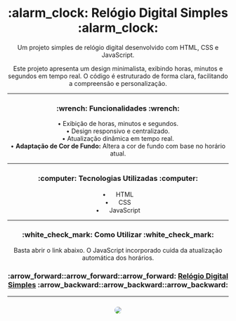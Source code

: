 <h1 align="center"> :alarm_clock: Relógio Digital Simples :alarm_clock: </h1>

<p align="center">Um projeto simples de relógio digital desenvolvido com HTML, CSS e JavaScript.</p>

<p align="center">Este projeto apresenta um design minimalista, exibindo horas, minutos e segundos em tempo real. O código é estruturado de forma clara, facilitando a compreensão e personalização.</p>

<hr><h3 align="center"> :wrench: Funcionalidades :wrench: </h3>

<p align="center">
  • Exibição de horas, minutos e segundos.<br>
  • Design responsivo e centralizado.<br>
  • Atualização dinâmica em tempo real.<br>
  • <strong>Adaptação de Cor de Fundo:</strong> Altera a cor de fundo com base no horário atual.
</p>

<hr><h3 align="center"> :computer: Tecnologias Utilizadas :computer: </h3>

<p align="center">
  • <img src="https://cdn.jsdelivr.net/gh/devicons/devicon/icons/html5/html5-original.svg" width="15" height="15"/> HTML<br>
  • <img src="https://cdn.jsdelivr.net/gh/devicons/devicon/icons/css3/css3-original.svg" width="15" heigth="15"/> CSS<br>
  • <img src="https://cdn.jsdelivr.net/gh/devicons/devicon/icons/javascript/javascript-original.svg" width="15" heigth="15"/> JavaScript
</p>

<hr><h3 align="center"> :white_check_mark: Como Utilizar :white_check_mark: </h3>

<p align="center">Basta abrir o link abaixo. O JavaScript incorporado cuida da atualização automática dos horários.</p>

<h3 align="center"> :arrow_forward::arrow_forward::arrow_forward: <a href="https://diogo-md.github.io/projeto-Relogio-Digital/" target="_blank">Relógio Digital Simples</a> :arrow_backward::arrow_backward::arrow_backward: </h3>



<hr><h3 align="center"><a href="https://www.linkedin.com/in/diogo-madeira-852330278/" target="_blank"><img src="https://img.shields.io/badge/-LinkedIn-%230077B5?style=for-the-badge&logo=linkedin&logoColor=white" style="border-radius: 30px" target="_blank"></a></h3>
